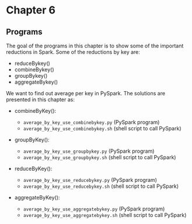 # Chapter 6

## Programs

The goal of the programs in this chapter is
to show some of the important reductions 
in Spark. Some of the reductions by key
are:

* reduceBykey()
* combineBykey()
* groupBykey()
* aggregateBykey()


We want to find out average per key in PySpark. 
The solutions are presented in this chapter as:

* combineByKey():
	* `average_by_key_use_combinebykey.py` (PySpark program) 
	* `average_by_key_use_combinebykey.sh` (shell script to call PySpark)

* groupByKey():
	* `average_by_key_use_groupbykey.py` (PySpark program)
	* `average_by_key_use_groupbykey.sh` (shell script to call PySpark)

* reduceByKey():
	* `average_by_key_use_reducebykey.py` (PySpark program)
	* `average_by_key_use_reducebykey.sh` (shell script to call PySpark)

* aggregateByKey():
	* `average_by_key_use_aggregatebykey.py` (PySpark program)
	* `average_by_key_use_aggregatebykey.sh` (shell script to call PySpark)
